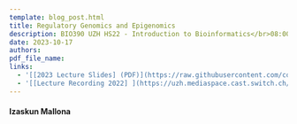 ```yaml
---
template: blog_post.html
title: Regulatory Genomics and Epigenomics
description: BIO390 UZH HS22 - Introduction to Bioinformatics</br>08:00-09:45 @ UZH Irchel Y03-G-85
date: 2023-10-17
authors:
pdf_file_name: 
links:
  - '[[2023 Lecture Slides] (PDF)](https://raw.githubusercontent.com/compbiozurich/UZH-BIO390/main/course-material/2023-10-17___Izaskun-Mallona__Regulatory_Genomics_Epigenomics__UZH-BIO390-HS23-lecture-05.pdf)'
  - '[[Lecture Recording 2022] ](https://uzh.mediaspace.cast.switch.ch/media/Introduction%20to%20Bioinformatics%20-%20Lecture%2005%3A%20Regulatory%20Genomics%20and%20Epigenomics/0_tgtkdcva)'
---
```


#### Izaskun Mallona


<!--more-->
